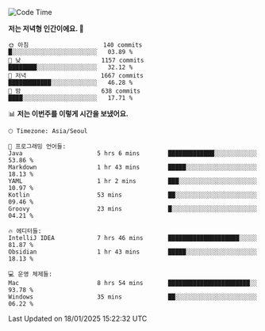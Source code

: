   <!--START_SECTION:waka-->
![Code Time](http://img.shields.io/badge/Code%20Time-475%20hrs%202%20mins-blue)

**저는 저녁형 인간이에요. 🦉** 

```text
🌞 아침                     140 commits         █░░░░░░░░░░░░░░░░░░░░░░░░   03.89 % 
🌆 낮　                     1157 commits        ████████░░░░░░░░░░░░░░░░░   32.12 % 
🌃 저녁                     1667 commits        ████████████░░░░░░░░░░░░░   46.28 % 
🌙 밤　                     638 commits         ████░░░░░░░░░░░░░░░░░░░░░   17.71 % 
```


📊 **저는 이번주를 이렇게 시간을 보냈어요.** 

```text
🕑︎ Timezone: Asia/Seoul

💬 프로그래밍 언어들: 
Java                     5 hrs 6 mins        █████████████░░░░░░░░░░░░   53.86 % 
Markdown                 1 hr 43 mins        █████░░░░░░░░░░░░░░░░░░░░   18.13 % 
YAML                     1 hr 2 mins         ███░░░░░░░░░░░░░░░░░░░░░░   10.97 % 
Kotlin                   53 mins             ██░░░░░░░░░░░░░░░░░░░░░░░   09.46 % 
Groovy                   23 mins             █░░░░░░░░░░░░░░░░░░░░░░░░   04.21 % 

🔥 에디터들: 
IntelliJ IDEA            7 hrs 46 mins       ████████████████████░░░░░   81.87 % 
Obsidian                 1 hr 43 mins        █████░░░░░░░░░░░░░░░░░░░░   18.13 % 

💻 운영 체제들: 
Mac                      8 hrs 54 mins       ███████████████████████░░   93.78 % 
Windows                  35 mins             ██░░░░░░░░░░░░░░░░░░░░░░░   06.22 % 
```


 Last Updated on 18/01/2025 15:22:32 UTC
<!--END_SECTION:waka-->
